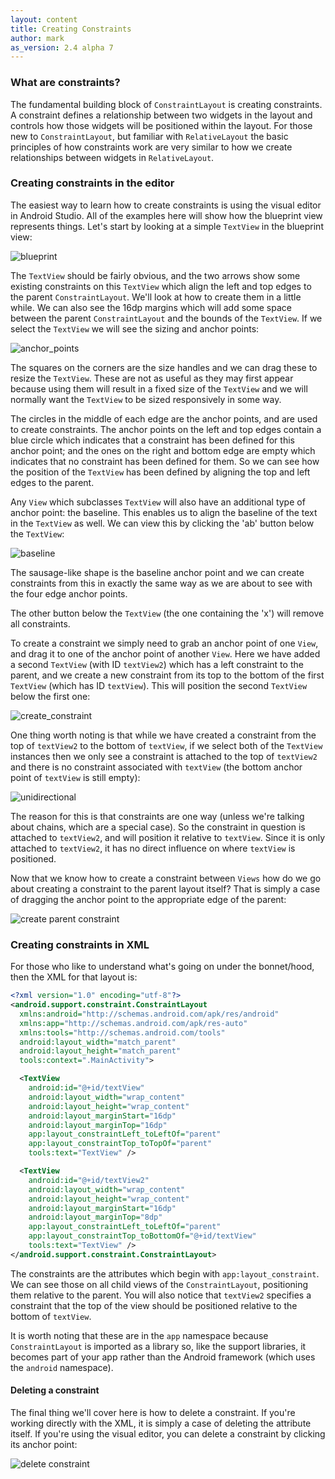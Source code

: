 ```yaml
---
layout: content
title: Creating Constraints
author: mark
as_version: 2.4 alpha 7
---
```

### What are constraints?

The fundamental building block of `ConstraintLayout` is creating constraints. A constraint defines a relationship between
two widgets in the layout and controls how those widgets will be positioned within the layout. For those new to
`ConstraintLayout`, but familiar with `RelativeLayout` the basic principles of how constraints work are very similar
to how we create relationships between widgets in `RelativeLayout`.

### Creating constraints in the editor
The easiest way to learn how to create constraints is using the visual editor in Android Studio. All of the examples
here will show how the blueprint view represents things. Let's start by looking at a simple `TextView` in the blueprint
view:

![blueprint](../assets/images/basics/blueprint.png)

The `TextView` should be fairly obvious, and the two arrows show some existing constraints on this `TextView` which
align the left and top edges to the parent `ConstraintLayout`. We'll look at how to create them in a little while. We
can also see the 16dp margins which will add some space between the parent `ConstraintLayout` and the bounds of the
`TextView`. If we select the `TextView` we will see the sizing and anchor points:

![anchor_points](../assets/images/basics/anchor_points.png)

The squares on the corners are the size handles and we can drag these to resize the `TextView`. These are not as
useful as they may first appear because using them will result in a fixed size of the `TextView` and we will normally
want the `TextView` to be sized responsively in some way.

The circles in the middle of each edge are the anchor points, and are used to create constraints.
The anchor points on the left and top edges contain a blue circle which indicates that a constraint has been defined
for this anchor point; and the ones on the right and bottom edge are empty which indicates that no constraint has been
defined for them. So we can see how the position of the `TextView` has been defined by aligning the top and left edges
to the parent.

Any `View` which subclasses `TextView` will also have an additional type of anchor point: the baseline. This enables
us to align the baseline of the text in the `TextView` as well. We can view this by clicking the 'ab' button below
the `TextView`:

![baseline](../assets/images/basics/baseline.png)

The sausage-like shape is the baseline anchor point and we can create constraints from this in exactly the same way
as we are about to see with the four edge anchor points.

The other button below the `TextView` (the one containing the 'x') will remove all constraints.

To create a constraint we simply need to grab an anchor point of one `View`, and drag it to one of the anchor point of
another `View`. Here we have added a second `TextView` (with ID `textView2`) which has a left constraint to the parent,
and we create a new constraint from its top to the bottom of the first `TextView` (which has ID `textView`).
This will position the second `TextView` below the first one:

![create_constraint](../assets/images/basics/create_constraint.gif)

One thing worth noting is that while we have created a constraint from the top of `textView2` to the bottom of
`textView`, if we select both of the `TextView` instances then we only see a constraint is attached to the top of
`textView2` and there is no constraint associated with `textView` (the bottom anchor point of `textView` is still
empty):

![unidirectional](../assets/images/basics/unidirectional.png)

The reason for this is that constraints are one way (unless we're talking about chains, which are a special case). So
the constraint in question is attached to `textView2`, and will position it relative to `textView`.
Since it is only attached to `textView2`, it has no direct influence on where `textView` is positioned.

Now that we know how to create a constraint between `Views` how do we go about creating a constraint to the parent
layout itself? That is simply a case of dragging the anchor point to the appropriate edge of the parent:

![create parent constraint](../assets/images/basics/create_parent_constraint.gif)

### Creating constraints in XML

For those who like to understand what's going on under the bonnet/hood, then the XML for that layout is:

```xml
<?xml version="1.0" encoding="utf-8"?>
<android.support.constraint.ConstraintLayout
  xmlns:android="http://schemas.android.com/apk/res/android"
  xmlns:app="http://schemas.android.com/apk/res-auto"
  xmlns:tools="http://schemas.android.com/tools"
  android:layout_width="match_parent"
  android:layout_height="match_parent"
  tools:context=".MainActivity">

  <TextView
    android:id="@+id/textView"
    android:layout_width="wrap_content"
    android:layout_height="wrap_content"
    android:layout_marginStart="16dp"
    android:layout_marginTop="16dp"
    app:layout_constraintLeft_toLeftOf="parent"
    app:layout_constraintTop_toTopOf="parent"
    tools:text="TextView" />

  <TextView
    android:id="@+id/textView2"
    android:layout_width="wrap_content"
    android:layout_height="wrap_content"
    android:layout_marginStart="16dp"
    android:layout_marginTop="8dp"
    app:layout_constraintLeft_toLeftOf="parent"
    app:layout_constraintTop_toBottomOf="@+id/textView"
    tools:text="TextView" />
</android.support.constraint.ConstraintLayout>
```

The constraints are the attributes which begin with `app:layout_constraint`. We can see those on all child views of the
`ConstraintLayout`, positioning them relative to the parent. You will also notice that `textView2` specifies a
constraint that the top of the view should be positioned relative to the bottom of `textView`.

It is worth noting that these are in the `app` namespace because `ConstraintLayout` is imported as a library so, like
the support libraries, it becomes part of your app rather than the Android framework (which uses the `android`
namespace).

#### Deleting a constraint
The final thing we'll cover here is how to delete a constraint. If you're working directly with the XML, it is simply
a case of deleting the attribute itself. If you're using the visual editor, you can delete a constraint by clicking
its anchor point:

![delete constraint](../assets/images/basics/delete_constraint.gif)
